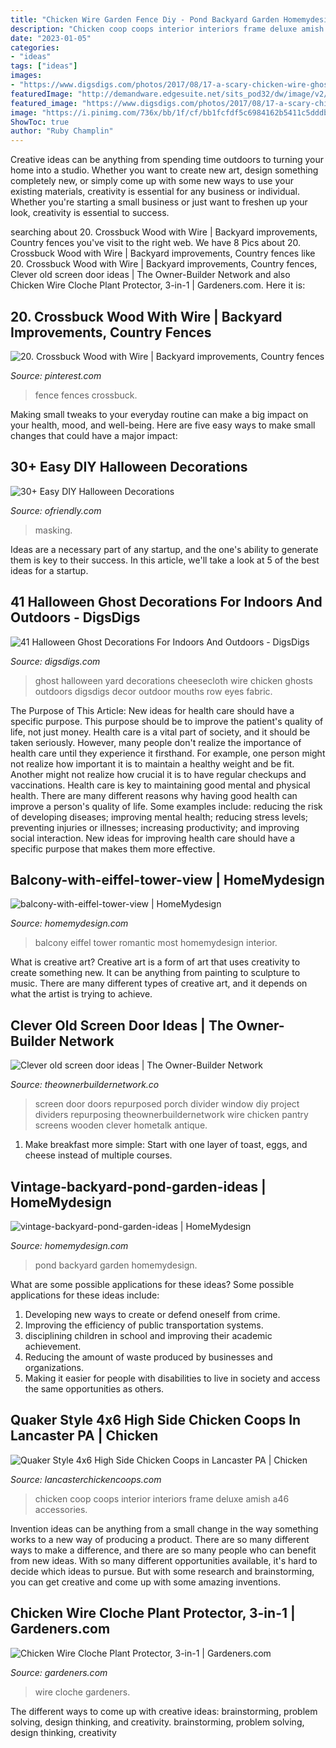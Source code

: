 ```yaml
---
title: "Chicken Wire Garden Fence Diy - Pond Backyard Garden Homemydesign"
description: "Chicken coop coops interior interiors frame deluxe amish a46 accessories"
date: "2023-01-05"
categories:
- "ideas"
tags: ["ideas"]
images:
- "https://www.digsdigs.com/photos/2017/08/17-a-scary-chicken-wire-ghost-for-outdoors-turn-on-your-imagination-to-realize-some-in-the-yard.jpg"
featuredImage: "http://demandware.edgesuite.net/sits_pod32/dw/image/v2/AABF_PRD/on/demandware.static/-/Sites-GSC_Products/default/dw04d9e45f/Products/8592117_1465.jpg?sw=840&amp;sh=1120&amp;sm=fit"
featured_image: "https://www.digsdigs.com/photos/2017/08/17-a-scary-chicken-wire-ghost-for-outdoors-turn-on-your-imagination-to-realize-some-in-the-yard.jpg"
image: "https://i.pinimg.com/736x/bb/1f/cf/bb1fcfdf5c6984162b5411c5dddb909a.jpg"
ShowToc: true
author: "Ruby Champlin"
---
```



Creative ideas can be anything from spending time outdoors to turning your home into a studio. Whether you want to create new art, design something completely new, or simply come up with some new ways to use your existing materials, creativity is essential for any business or individual. Whether you're starting a small business or just want to freshen up your look, creativity is essential to success.

	

		
searching about 20. Crossbuck Wood with Wire | Backyard improvements, Country fences you've visit to the right web. We have 8 Pics about 20. Crossbuck Wood with Wire | Backyard improvements, Country fences like 20. Crossbuck Wood with Wire | Backyard improvements, Country fences, Clever old screen door ideas | The Owner-Builder Network and also Chicken Wire Cloche Plant Protector, 3-in-1 | Gardeners.com. Here it is:
		
    
## 20. Crossbuck Wood With Wire | Backyard Improvements, Country Fences

<img loading=lazy src="https://i.pinimg.com/736x/bb/1f/cf/bb1fcfdf5c6984162b5411c5dddb909a.jpg" onerror="this.onerror=null;this.src='https://tse2.mm.bing.net/th?id=OIP.Jl2b4zbpxqFuKhhBxn1OzQHaFj&amp;pid=15.1';" alt="20. Crossbuck Wood with Wire | Backyard improvements, Country fences">

_Source: pinterest.com_

>fence fences crossbuck. 

	

Making small tweaks to your everyday routine can make a big impact on your health, mood, and well-being. Here are five easy ways to make small changes that could have a major impact: 

    
## 30+ Easy DIY Halloween Decorations

<img loading=lazy src="https://ofriendly.com/wp-content/uploads/2017/10/halloween-decorations/29-easy-diy-halloween-decorations.jpg" onerror="this.onerror=null;this.src='https://tse1.mm.bing.net/th?id=OIP.fPO--tTOZ_xLxLF7N-ECwQHaLe&amp;pid=15.1';" alt="30+ Easy DIY Halloween Decorations">

_Source: ofriendly.com_

>masking. 

	

Ideas are a necessary part of any startup, and the one's ability to generate them is key to their success. In this article, we'll take a look at 5 of the best ideas for a startup.

    
## 41 Halloween Ghost Decorations For Indoors And Outdoors - DigsDigs

<img loading=lazy src="https://www.digsdigs.com/photos/2017/08/17-a-scary-chicken-wire-ghost-for-outdoors-turn-on-your-imagination-to-realize-some-in-the-yard.jpg" onerror="this.onerror=null;this.src='https://tse2.mm.bing.net/th?id=OIP.eZuYPsPV4AhNrBQ_MW5qKwHaJ7&amp;pid=15.1';" alt="41 Halloween Ghost Decorations For Indoors And Outdoors - DigsDigs">

_Source: digsdigs.com_

>ghost halloween yard decorations cheesecloth wire chicken ghosts outdoors digsdigs decor outdoor mouths row eyes fabric. 

	

The Purpose of This Article: New ideas for health care should have a specific purpose. This purpose should be to improve the patient's quality of life, not just money.
Health care is a vital part of society, and it should be taken seriously. However, many people don't realize the importance of health care until they experience it firsthand. For example, one person might not realize how important it is to maintain a healthy weight and be fit. Another might not realize how crucial it is to have regular checkups and vaccinations. Health care is key to maintaining good mental and physical health. There are many different reasons why having good health can improve a person's quality of life. Some examples include: reducing the risk of developing diseases; improving mental health; reducing stress levels; preventing injuries or illnesses; increasing productivity; and improving social interaction. New ideas for improving health care should have a specific purpose that makes them more effective.

    
## Balcony-with-eiffel-tower-view | HomeMydesign

<img loading=lazy src="https://homemydesign.com/wp-content/uploads/2015/02/balcony-with-eiffel-tower-view.jpg" onerror="this.onerror=null;this.src='https://tse4.mm.bing.net/th?id=OIP.kULP5I1YdatyB6pn_SF7XwHaKN&amp;pid=15.1';" alt="balcony-with-eiffel-tower-view | HomeMydesign">

_Source: homemydesign.com_

>balcony eiffel tower romantic most homemydesign interior. 

	

What is creative art?
Creative art is a form of art that uses creativity to create something new. It can be anything from painting to sculpture to music. There are many different types of creative art, and it depends on what the artist is trying to achieve.

    
## Clever Old Screen Door Ideas | The Owner-Builder Network

<img loading=lazy src="http://theownerbuildernetwork.co/wp-content/uploads/2015/06/Upcycled-Screen-Door-10.jpg" onerror="this.onerror=null;this.src='https://tse4.mm.bing.net/th?id=OIP.YQ74YuVH3C1T59SrrO7nKwHaOl&amp;pid=15.1';" alt="Clever old screen door ideas | The Owner-Builder Network">

_Source: theownerbuildernetwork.co_

>screen door doors repurposed porch divider window diy project dividers repurposing theownerbuildernetwork wire chicken pantry screens wooden clever hometalk antique. 

	

1. Make breakfast more simple: Start with one layer of toast, eggs, and cheese instead of multiple courses. 

    
## Vintage-backyard-pond-garden-ideas | HomeMydesign

<img loading=lazy src="https://homemydesign.com/wp-content/uploads/2015/04/vintage-backyard-pond-garden-ideas.jpg" onerror="this.onerror=null;this.src='https://tse1.mm.bing.net/th?id=OIP.Kiju9QSDfNjkrYnw8jaDGgHaLH&amp;pid=15.1';" alt="vintage-backyard-pond-garden-ideas | HomeMydesign">

_Source: homemydesign.com_

>pond backyard garden homemydesign. 

	

What are some possible applications for these ideas?
Some possible applications for these ideas include: 
1. Developing new ways to create or defend oneself from crime. 
2. Improving the efficiency of public transportation systems. 
3. disciplining children in school and improving their academic achievement. 
4. Reducing the amount of waste produced by businesses and organizations. 
5. Making it easier for people with disabilities to live in society and access the same opportunities as others.

    
## Quaker Style 4x6 High Side Chicken Coops In Lancaster PA | Chicken

<img loading=lazy src="http://www.lancasterchickencoops.com/images/interiors/interior-5.jpg" onerror="this.onerror=null;this.src='https://tse3.mm.bing.net/th?id=OIP.tOloR5J3nWHNvTOGr0cg6wHaLH&amp;pid=15.1';" alt="Quaker Style 4x6 High Side Chicken Coops in Lancaster PA | Chicken">

_Source: lancasterchickencoops.com_

>chicken coop coops interior interiors frame deluxe amish a46 accessories. 

	

Invention ideas can be anything from a small change in the way something works to a new way of producing a product. There are so many different ways to make a difference, and there are so many people who can benefit from new ideas. With so many different opportunities available, it's hard to decide which ideas to pursue. But with some research and brainstorming, you can get creative and come up with some amazing inventions.

    
## Chicken Wire Cloche Plant Protector, 3-in-1 | Gardeners.com

<img loading=lazy src="http://demandware.edgesuite.net/sits_pod32/dw/image/v2/AABF_PRD/on/demandware.static/-/Sites-GSC_Products/default/dw04d9e45f/Products/8592117_1465.jpg?sw=840&amp;sh=1120&amp;sm=fit" onerror="this.onerror=null;this.src='https://tse2.mm.bing.net/th?id=OIP.-GPB6aNJHaVQDUbR_q0jlAHaLG&amp;pid=15.1';" alt="Chicken Wire Cloche Plant Protector, 3-in-1 | Gardeners.com">

_Source: gardeners.com_

>wire cloche gardeners. 

	

The different ways to come up with creative ideas: brainstorming, problem solving, design thinking, and creativity.
brainstorming, problem solving, design thinking, creativity

